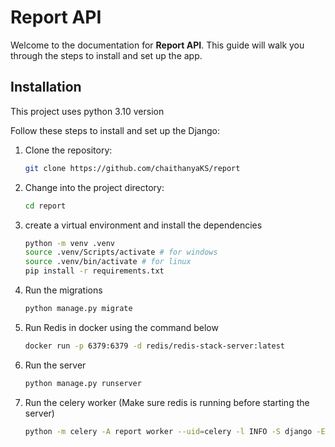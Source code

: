 # Report API

Welcome to the documentation for **Report API**. This guide will walk you through the steps to install and set up the app.

## Installation

This project uses python 3.10 version

Follow these steps to install and set up the Django:

1. Clone the repository:
   ```sh
   git clone https://github.com/chaithanyaKS/report
   ```
2. Change into the project directory:
    ```sh
    cd report
    ```
3. create a virtual environment and install the dependencies
    ```sh
    python -m venv .venv
    source .venv/Scripts/activate # for windows
    source .venv/bin/activate # for linux
    pip install -r requirements.txt
    ```

4. Run the migrations
    ```sh
    python manage.py migrate
    ```

5. Run Redis in docker using the command below
    ```sh
    docker run -p 6379:6379 -d redis/redis-stack-server:latest
    ```

6. Run the server 
    ```sh
    python manage.py runserver
    ```
7. Run the celery worker (Make sure redis is running before starting the server)
    ```sh
    python -m celery -A report worker --uid=celery -l INFO -S django -E --pool=eventlet --logfile=celery.log
    ```
